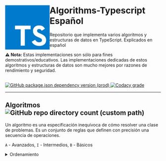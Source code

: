 <div>
    <img src="public/TS.png" align="left" width="144px"> <h1>Algorithms-Typescript Español</h1>
    <p>Repositorio que implementa varios algoritmos y estructuras de datos en TypeScript. Explicados en español</p>
    <p><b>⚠️ Nota: </b> Estas implementaciones son sólo para fines demostrativos/educativos. Las implementaciones dedicadas de estos algoritmos y estructuras de datos son mucho mejores por razones de rendimiento y seguridad.</p>
    <br>
</div>
<div align="center">
    <div align="left">
      <a align="center" href="https://www.npmjs.com/package/typescript">
        <img alt="GitHub package.json dependency version (prod)" src="https://img.shields.io/github/package-json/dependency-version/bryan-herrera-dev/Algorithms-Typescript/typescript">
      </a>
      <a href="https://app.codacy.com/gh/Bryan-Herrera-DEV/Algorithms-Typescript/">
        <img alt="Codacy grade" src="https://img.shields.io/codacy/grade/9b8ceaf87242497aaacfcffb94a434c7">
      </a>
    </div>
</div>
<hr>

## Algoritmos ![GitHub repo directory count (custom path)](https://img.shields.io/github/directory-file-count/bryan-herrera-dev/Algorithms-Typescript/src/algorithms?label=Cantidad%20actual)
Un algoritmo es una especificación inequívoca de cómo resolver una clase de problemas. Es un conjunto de reglas que definen con precisión una secuencia de operaciones.

`A` - Avanzados, `I` - Intermedios, `B` - Básicos

<details><summary>Ordenamiento</summary>
- `B` - [Quick Sort](/src/algorithms/sorts/GnomeSort/) - [Video](https://www.youtube.com/watch?v=00pu8usw2Ho)
</details>
